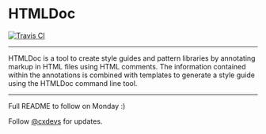 # HTMLDoc

[![Travis CI](https://api.travis-ci.org/Koded/HTMLDoc.svg?branch=master)](https://travis-ci.org/cxpartners/HTMLDoc)

***

HTMLDoc is a tool to create style guides and pattern libraries by annotating markup in HTML files using HTML comments.  The information contained within the annotations is combined with templates to generate a style guide using the HTMLDoc command line tool.

***

Full README to follow on Monday :)

Follow [@cxdevs](http://twitter.com/cxdevs) for updates.